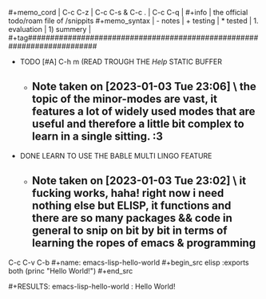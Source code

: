 #+memo_cord | C-c C-z | C-c C-s & C-c . | C-c C-q | 
#+info | the official todo/roam file of /snippits
#+memo_syntax | - notes | + testing | * tested | 1. evaluation | 1) summery |
#+tag########################################################################
* TODO [#A] C-h m (READ TROUGH THE *Help* STATIC BUFFER
  - Note taken on [2023-01-03 Tue 23:06] \\
    the topic of the minor-modes are vast, it features a lot of
    widely used modes that are useful and therefore a little 
    bit complex to learn in a single sitting. :3
    ---
* DONE LEARN TO USE THE BABLE MULTI LINGO FEATURE
  - Note taken on [2023-01-03 Tue 23:02] \\
    it fucking works, haha! right now i need nothing else but
    ELISP, it functions and there are so many packages &&
    code in general to snip on bit by bit in terms of 
    learning the ropes of emacs & programming
    ---
C-c C-v C-b
#+name: emacs-lisp-hello-world
#+begin_src elisp :exports both 
(princ "Hello World!")
#+end_src

#+RESULTS: emacs-lisp-hello-world
: Hello World!
